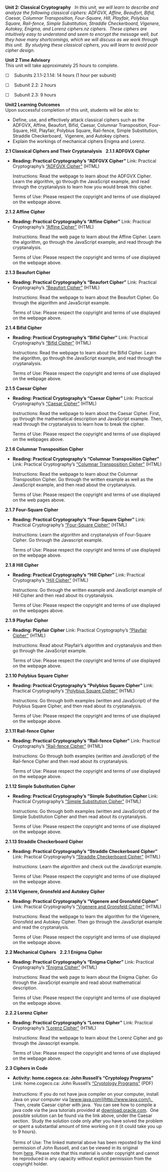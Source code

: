 **Unit 2: Classical Cryptography** <span id="2"></span> 
*In this unit, we will learn to describe and analyze the following
classical ciphers:* *ADFGVX, Affine, Beaufort, Bifid, Caesar, Columnar
Transposition, Four-Square, Hill, Playfair, Polybius Square, Rail-fence,
Simple Substitution, Straddle Checkerboard, Vigenere, Autokey, Enigma,
and Lorenz ciphers.nz ciphers.  These ciphers are intuitively easy to
understand and seem to encrypt the message well, but they have many
shortcomings, which we will discuss as we work through this unit.  By
studying these classical ciphers, you will learn to avoid poor cipher
design.*

**Unit 2 Time Advisory**  
This unit will take approximately 25 hours to complete.

☐    Subunits 2.1.1-2.1.14: 14 hours (1 hour per subunit)

☐    Subunit 2.2: 2 hours

☐    Subunit 2.3: 9 hours

**Unit2 Learning Outcomes**  
Upon successful completion of this unit, students will be able to:

-   Define, use, and effectively attack classical ciphers such as the
    ADFGVX, Affine, Beaufort, Bifid, Caesar, Columnar Transposition,
    Four-Square, Hill, Playfair, Polybius Square, Rail-fence, Simple
    Substitution, Straddle Checkerboard,  Vigenere, and Autokey ciphers.
-   Explain the workings of mechanical ciphers Enigma and Lorenz.

**2.1 Classical Ciphers and Their Cryptanalysis** <span
id="2.1"></span> 
**2.1.1 ADFGVX Cipher** <span id="2.1.1"></span> 
-   **Reading: Practical Cryptography’s “ADFGVX Cipher”**
    Link: Practical Cryptography’s [“ADFGVX
    Cipher”](http://practicalcryptography.com/ciphers/classical-era/adfgvx/) (HTML)  
      
     Instructions: Read the webpage to learn about the ADFGVX Cipher.
    Learn the algorithm, go through the JavaScript example, and read
    through the cryptanalysis to learn how you would break this
    cipher.  
      
     Terms of Use: Please respect the copyright and terms of use
    displayed on the webpage above.

**2.1.2 Affine Cipher** <span id="2.1.2"></span> 
-   **Reading: Practical Cryptography’s “Affine Cipher”**
    Link: Practical Cryptography’s [“Affine
    Cipher”](http://practicalcryptography.com/ciphers/classical-era/affine/) (HTML)  
      
     Instructions: Read the web page to learn about the Affine Cipher.
    Learn the algorithm, go through the JavaScript example, and read
    through the cryptanalysis.  
      
     Terms of Use: Please respect the copyright and terms of use
    displayed on the webpage above.

**2.1.3 Beaufort Cipher** <span id="2.1.3"></span> 
-   **Reading: Practical Cryptography’s “Beaufort Cipher”**
    Link: Practical Cryptography’s [“Beaufort
    Cipher”](http://practicalcryptography.com/ciphers/classical-era/beaufort/) (HTML)  
      
     Instructions: Read the webpage to learn about the Beaufort Cipher.
    Go through the algorithm and JavaScript example.  
      
     Terms of Use: Please respect the copyright and terms of use
    displayed on the webpage above.

**2.1.4 Bifid Cipher** <span id="2.1.4"></span> 
-   **Reading: Practical Cryptography’s “Bifid Cipher”**
    Link: Practical Cryptography’s [“Bifid
    Cipher”](http://practicalcryptography.com/ciphers/classical-era/bifid/) (HTML)  
      
     Instructions: Read the webpage to learn about the Bifid Cipher.
    Learn the algorithm, go through the JavaScript example, and read
    through the cryptanalysis.  
      
     Terms of Use: Please respect the copyright and terms of use
    displayed on the webpage above.

**2.1.5 Caesar Cipher** <span id="2.1.5"></span> 
-   **Reading: Practical Cryptography’s “Caesar Cipher”**
    Link: Practical Cryptography’s [“Caesar
    Cipher”](http://practicalcryptography.com/ciphers/classical-era/caesar/) (HTML)  
      
     Instructions: Read the webpage to learn about the Caesar Cipher.
    First, go through the mathematical description and JavaScript
    example. Then, read through the cryptanalysis to learn how to break
    the cipher.  
      
     Terms of Use: Please respect the copyright and terms of use
    displayed on the webpages above.

**2.1.6 Columnar Transposition Cipher** <span id="2.1.6"></span> 
-   **Reading: Practical Cryptography’s “Columnar Transposition
    Cipher”**
    Link: Practical Cryptography’s [“Columnar Transposition
    Cipher”](http://practicalcryptography.com/ciphers/classical-era/columnar-transposition/) (HTML)  
      
     Instructions: Read the webpage to learn about the Columnar
    Transposition Cipher. Go through the written example as well as the
    JavaScript example, and then read about the cryptanalysis.  
      
     Terms of Use: Please respect the copyright and terms of use
    displayed on the web pages above.

**2.1.7 Four-Square Cipher** <span id="2.1.7"></span> 
-   **Reading: Practical Cryptography’s “Four-Square Cipher”**
    Link: Practical Cryptography’s [“Four-Square
    Cipher”](http://practicalcryptography.com/ciphers/classical-era/four-square/) (HTML)  
      
     Instructions: Learn the algorithm and cryptanalysis of Four-Square
    Cipher. Go through the Javascript example.  
      
     Terms of Use: Please respect the copyright and terms of use
    displayed on the webpage above.

**2.1.8 Hill Cipher** <span id="2.1.8"></span> 
-   **Reading: Practical Cryptography’s “Hill Cipher”**
    Link: Practical Cryptography’s [“Hill
    Cipher”](http://practicalcryptography.com/ciphers/classical-era/hill/) (HTML)  
      
     Instructions: Go through the written example and JavaScript example
    of Hill Cipher and then read about its cryptanalysis.  
      
     Terms of Use: Please respect the copyright and terms of use
    displayed on the webpages above.

**2.1.9 Playfair Cipher** <span id="2.1.9"></span> 
-   **Reading: Playfair Cipher**
    Link: Practical Cryptography’s [“Playfair
    Cipher”](http://practicalcryptography.com/ciphers/classical-era/playfair/) (HTML)  
      
     Instructions: Read about Playfair’s algorithm and cryptanalysis and
    then go through the JavaScript example.  
      
     Terms of Use: Please respect the copyright and terms of use
    displayed on the webpage above.

**2.1.10 Polybius Square Cipher** <span id="2.1.10"></span> 
-   **Reading: Practical Cryptography’s “Polybius Square Cipher”**
    Link: Practical Cryptography’s [“Polybius Square
    Cipher”](http://practicalcryptography.com/ciphers/classical-era/polybius-square/) (HTML)  
      
     Instructions: Go through both examples (written and JavaScript) of
    the Polybius Square Cipher, and then read about its cryptanalysis.  
      
     Terms of Use: Please respect the copyright and terms of use
    displayed on the webpage above.

**2.1.11 Rail-fence Cipher** <span id="2.1.11"></span> 
-   **Reading: Practical Cryptography’s “Rail-fence Cipher”**
    Link: Practical Cryptography’s [“Rail-fence
    Cipher”](http://practicalcryptography.com/ciphers/classical-era/rail-fence/) (HTML)  
      
     Instructions: Go through both examples (written and JavaScript) of
    the Rail-fence Cipher and then read about its cryptanalysis.  
      
     Terms of Use: Please respect the copyright and terms of use
    displayed on the webpage above.

**2.1.12 Simple Substitution Cipher** <span id="2.1.12"></span> 
-   **Reading: Practical Cryptography’s “Simple Substitution Cipher**
    Link: Practical Cryptography’s [“Simple Substitution
    Cipher”](http://practicalcryptography.com/ciphers/classical-era/simple-substitution/) (HTML)  
      
     Instructions: Go through both examples (written and JavaScript) of
    the Simple Substitution Cipher and then read about its
    cryptanalysis.  
      
     Terms of Use: Please respect the copyright and terms of use
    displayed on the webpage above.

**2.1.13 Straddle Checkerboard Cipher** <span id="2.1.13"></span> 
-   **Reading: Practical Cryptography’s “Straddle Checkerboard Cipher”**
    Link: Practical Cryptography’s [“Straddle Checkerboard
    Cipher”](http://practicalcryptography.com/ciphers/classical-era/straddle-checkerboard/) (HTML)  
      
     Instructions: Learn the algorithm and check out the JavaScript
    example.  
      
     Terms of Use: Please respect the copyright and terms of use
    displayed on the webpage above.

**2.1.14 Vigenere, Gronsfeld and Autokey Cipher** <span
id="2.1.14"></span> 
-   **Reading: Practical Cryptography’s “Vigenere and Gronsfeld
    Cipher”**
    Link: Practical Cryptography’s [“Vigenere and
    Gronsfeld](http://practicalcryptography.com/ciphers/classical-era/vigenere-gronsfeld-and-autokey/)[ Cipher”](http://practicalcryptography.com/ciphers/classical-era/vigenere-gronsfeld-and-autokey/) (HTML)  
      
     Instructions: Read the webpage to learn the algorithm for the
    Vigenere, Gronsfeld and Autokey Cipher. Then go through the
    JavaScript example and read the cryptanalysis.  
      
     Terms of Use: Please respect the copyright and terms of use
    displayed on the webpage above.

**2.2 Mechanical Ciphers** <span id="2.2"></span> 
**2.2.1 Enigma Cipher** <span id="2.2.1"></span> 
-   **Reading: Practical Cryptography’s “Enigma Cipher”**
    Link: Practical Cryptography’s [“Enigma
    Cipher”](http://practicalcryptography.com/ciphers/mechanical-era/enigma/) (HTML)  
      
     Instructions: Read the web page to learn about the Enigma Cipher.
    Go through the JavaScript example and read about mathematical
    description.  
      
     Terms of Use: Please respect the copyright and terms of use
    displayed on the webpage above.

**2.2.2 Lorenz Cipher** <span id="2.2.2"></span> 
-   **Reading: Practical Cryptography’s “Lorenz Cipher”**
    Link: Practical Cryptography’s [“Lorenz
    Cipher”](http://practicalcryptography.com/ciphers/mechanical-era/lorenz/) (HTML)  
      
     Instructions: Read the webpage to learn about the Lorenz Cipher and
    go through the Javascript example.  
      
     Terms of Use: Please respect the copyright and terms of use
    displayed on the webpage above.

**2.3 Ciphers in Code** <span id="2.3"></span> 
-   **Activity: home.cogeco.ca: John Russell’s “Cryptology Programs”**
    Link: home.cogeco.ca: John Russell’s [“Cryptology
    Programs](https://resources.saylor.org/wwwresources/archived/site/wp-content/uploads/2012/07/Cryptology-Programs.pdf)[”](https://resources.saylor.org/wwwresources/archived/site/wp-content/uploads/2012/07/Cryptology-Programs.pdf)
    (PDF)  
        
     Instructions: If you do not have java compiler on your computer,
    install Java on your computer via
    [www.java.com](http://www.java.com/).   Then, create Caesar cipher
    with java.  You can see how to compile a java code via the java
    tutorials provided at
    [download.oracle.com](http://download.oracle.com/javase/tutorial/getStarted/cupojava/win32.html). 
    One possible solution can be found via the link above, under the
    Caesar section.  Study the solution code only after you have solved
    the problem or spent a substantial amount of time working on it (it
    could take you up to 9 hours).    
                  
     <span class="Apple-style-span"
    style="border-collapse: collapse;">Terms of Use: The linked material
    above has been reposted by the kind permission of John Russell, and
    can be viewed in its original from <span class="Apple-style-span"
    style="border-collapse: collapse; ">[here](http://home.cogeco.ca/~cipher/cyprogs.htm)</span><span
    class="Apple-style-span"
    style="border-collapse: collapse; ">. </span></span><span
    class="Apple-style-span" style="border-collapse: collapse; ">Please
    note that this material is under copyright and cannot be reproduced
    in any capacity without explicit permission from the copyright
    holder.</span><span class="Apple-style-span"
    style="border-collapse: collapse; color: rgb(0, 0, 0); "><span> </span></span>


